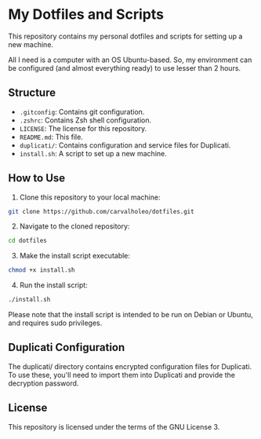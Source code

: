 # My Dotfiles and Scripts

This repository contains my personal dotfiles and scripts for setting up a new machine.

All I need is a computer with an OS Ubuntu-based. So, my environment can be
configured (and almost everything ready) to use lesser than 2 hours.

## Structure

- `.gitconfig`: Contains git configuration.
- `.zshrc`: Contains Zsh shell configuration.
- `LICENSE`: The license for this repository.
- `README.md`: This file.
- `duplicati/`: Contains configuration and service files for Duplicati.
- `install.sh`: A script to set up a new machine.

## How to Use

1. Clone this repository to your local machine:

```sh
git clone https://github.com/carvalholeo/dotfiles.git
```

2. Navigate to the cloned repository:

```sh
cd dotfiles
```

3. Make the install script executable:

```sh
chmod +x install.sh
```

4. Run the install script:

```sh
./install.sh
```

Please note that the install script is intended to be run on Debian or Ubuntu, and requires sudo privileges.

## Duplicati Configuration

The duplicati/ directory contains encrypted configuration files for Duplicati. To use these, you'll need to import them into Duplicati and provide the decryption password.

## License

This repository is licensed under the terms of the GNU License 3.
